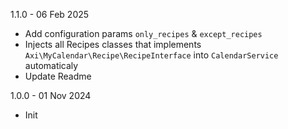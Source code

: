 1.1.0 - 06 Feb 2025
- Add configuration params ```only_recipes``` & ```except_recipes```
- Injects all Recipes classes that implements ```Axi\MyCalendar\Recipe\RecipeInterface``` into ```CalendarService``` automaticaly
- Update Readme

1.0.0 - 01 Nov 2024
- Init
